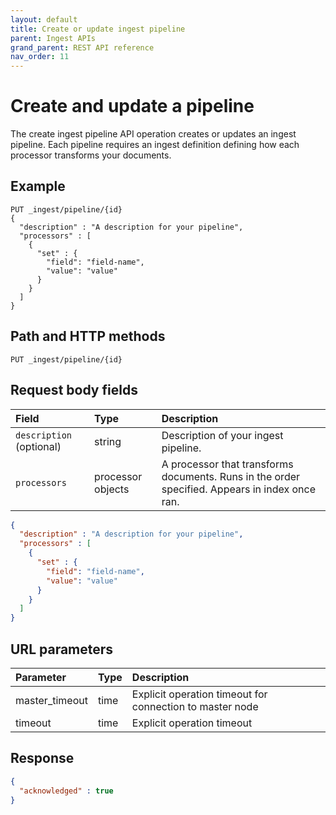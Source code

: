 ```yaml
---
layout: default
title: Create or update ingest pipeline
parent: Ingest APIs
grand_parent: REST API reference
nav_order: 11
---
```


# Create and update a pipeline

The create ingest pipeline API operation creates or updates an ingest pipeline. Each pipeline requires an ingest definition defining how each processor transforms your documents. 

## Example

```
PUT _ingest/pipeline/{id}
{
  "description" : "A description for your pipeline",
  "processors" : [
    {
      "set" : {
        "field": "field-name",
        "value": "value"
      }
    }
  ]
}
```

## Path and HTTP methods
```
PUT _ingest/pipeline/{id}
```

## Request body fields

Field | Type | Description
:--- | :--- | :---
`description` (optional) | string | Description of your ingest pipeline. 
`processors` | processor objects | A processor that transforms documents. Runs in the order specified. Appears in index once ran.

```json
{
  "description" : "A description for your pipeline",
  "processors" : [
    {
      "set" : {
        "field": "field-name",
        "value": "value"
      }
    }
  ]
}
```

## URL parameters

Parameter | Type | Description
:--- | :--- | :---
master_timeout | time | Explicit operation timeout for connection to master node
timeout | time | Explicit operation timeout

## Response

```json
{
  "acknowledged" : true
}
```






